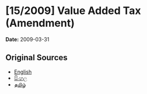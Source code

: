# [15/2009] Value Added Tax (Amendment)

**Date:** 2009-03-31

## Original Sources

- [English](https://documents.gov.lk/view/acts/2009/3/15-2009_E.pdf)
- [සිංහල](https://documents.gov.lk/view/acts/2009/3/15-2009_S.pdf)
- [தமிழ்](https://documents.gov.lk/view/acts/2009/3/15-2009_T.pdf)
